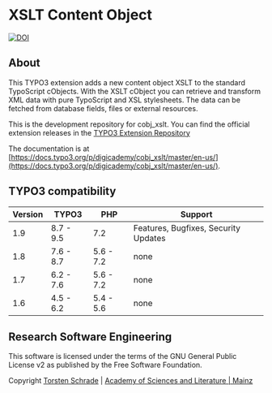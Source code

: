 # XSLT Content Object

[![DOI](https://zenodo.org/badge/62417256.svg)](https://zenodo.org/badge/latestdoi/62417256)

## About

This TYPO3 extension adds a new content object XSLT to the standard TypoScript cObjects. With the XSLT cObject you can retrieve and transform XML data with pure TypoScript and XSL stylesheets. The data can be fetched from database fields, files or external resources.

This is the development repository for cobj_xslt. You can find the official extension releases in the [TYPO3 Extension Repository](http://typo3.org/extensions/repository/view/cobj_xslt)

The documentation is at [https://docs.typo3.org/p/digicademy/cobj_xslt/master/en-us/](https://docs.typo3.org/p/digicademy/cobj_xslt/master/en-us/).

## TYPO3 compatibility

| Version     | TYPO3      | PHP       | Support                                 |
| ----------- | ---------- | ----------|---------------------------------------- |
| 1.9         | 8.7 - 9.5  | 7.2       | Features, Bugfixes, Security Updates    |
| 1.8         | 7.6 - 8.7  | 5.6 - 7.2 | none                                    |
| 1.7         | 6.2 - 7.6  | 5.6 - 7.2 | none                                    |
| 1.6         | 4.5 - 6.2  | 5.4 - 5.6 | none                                    |

## Research Software Engineering

This software is licensed under the terms of the GNU General Public License v2
as published by the Free Software Foundation.

Copyright <a href="https://orcid.org/0000-0002-0953-2818">Torsten Schrade</a> | <a href="http://www.adwmainz.de">Academy of Sciences and Literature | Mainz</a>
